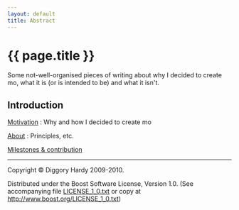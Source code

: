 ```yaml
---
layout: default
title: Abstract
---
```

{{ page.title }}
================

Some not-well-organised pieces of writing about why I decided to create mo, what it is (or is
intended to be) and what it isn't.


Introduction
------------

[Motivation](Motivation.html)
:   Why and how I decided to create mo

[About](About.html)
:   Principles, etc.

[Milestones & contribution](Plan.html)

---

Copyright © Diggory Hardy 2009-2010.

Distributed under the Boost Software License, Version 1.0.
(See accompanying file [LICENSE_1_0.txt](/LICENSE_1_0.txt) or copy at <http://www.boost.org/LICENSE_1_0.txt>)